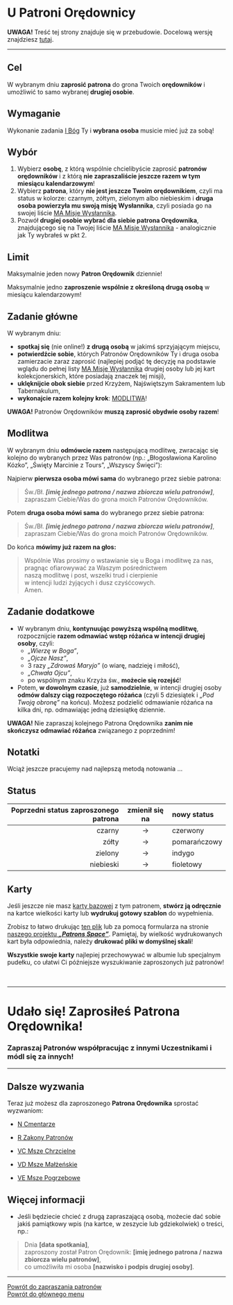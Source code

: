 # <span class="status status-list"><span class="status status-red">U</span> Patroni Orędownicy</span>
**UWAGA!** Treść tej strony znajduje się w przebudowie. Docelową wersję znajdziesz [tutaj](nowy_index.md).

---
## Cel
W <span class="selected-day-info">wybranym dniu</span> **zaprosić patrona** do grona Twoich **orędowników** i umożliwić to samo wybranej **drugiej osobie**.
## Wymaganie
Wykonanie zadania [<span class="status status-list"><span class="status status-god">I</span> Bóg</span>](bog_ex.md) Ty i **wybrana osoba** musicie mieć już za sobą!
## Wybór
1. Wybierz **osobę**, z którą wspólnie chcielibyście zaprosić **patronów orędowników** i z którą **nie zapraszaliście jeszcze razem w tym miesiącu kalendarzowym**!
1. Wybierz **patrona**, który **nie jest jeszcze Twoim orędownikiem**, czyli ma status w kolorze: <span class="status status-black">czarnym</span>, <span class="status status-yellow">zółtym</span>, <span class="status status-green">zielonym</span> albo <span class="status status-blue">niebieskim</span> i **druga osoba powierzyła mu swoją misję Wysłannika**, czyli posiada go na swojej liście [<span class="status status-list"><span class="status status-mission">MA</span> Misje Wysłannika</span>](misje_wyslannika_ex.md).
1. Pozwół **drugiej osobie wybrać dla siebie patrona Orędownika**, znajdującego się na Twojej liście [<span class="status status-list"><span class="status status-mission">MA</span> Misje Wysłannika</span>](misje_wyslannika_ex.md) - analogicznie jak Ty wybrałeś w pkt 2.


## Limit
Maksymalnie jeden nowy **Patron Orędownik** dziennie!

Maksymalnie jedno **zaproszenie wspólnie z określoną drugą osobą** w miesiącu kalendarzowym!
## Zadanie główne
W <span class="selected-day-info">wybranym dniu</span>:
- **spotkaj się** (nie online!) **z drugą osobą** w jakimś sprzyjającym miejscu,
- **potwierdźcie sobie**, których Patronów Orędowników Ty i druga osoba zamierzacie zaraz zaprosić (najlepiej podjąć tę decyzję na podstawie wglądu do pełnej listy [<span class="status status-list"><span class="status status-mission">MA</span> Misje Wysłannika</span>](misje_wyslannika_ex.md) drugiej osoby lub jej kart kolekcjonerskich, które posiadają znaczek tej misji),
- **uklęknijcie obok siebie** przed Krzyżem, Najświętszym Sakramentem lub Tabernakulum,
- **wykonajcie razem kolejny krok**: [MODLITWA](#patroni-oredownicy-modlitwa)!

**UWAGA!** Patronów Orędowników **muszą zaprosić obydwie osoby razem**!
## <span id="patroni-oredownicy-modlitwa">Modlitwa</span>
W <span class="selected-day-info">wybranym dniu</span> **odmówcie razem** następującą modlitwę, zwracając się kolejno do wybranych przez Was patronów (np.: „Błogosławiona Karolino Kózko”, „Święty Marcinie z Tours”, „Wszyscy Święci”):

Najpierw **pierwsza osoba mówi sama** do wybranego przez siebie patrona:
> Św./Bł. _**[imię jednego patrona / nazwa zbiorcza wielu patronów]**_,  
> zapraszam Ciebie/Was do grona moich Patronów Orędowników.  

Potem **druga osoba mówi sama** do wybranego przez siebie patrona:
> Św./Bł. _**[imię jednego patrona / nazwa zbiorcza wielu patronów]**_,  
> zapraszam Ciebie/Was do grona moich Patronów Orędowników.  

Do końca **mówimy już razem na głos:**
> Wspólnie Was prosimy o wstawianie się u Boga i modlitwę za nas,  
> pragnąc ofiarowywać za Waszym pośrednictwem  
> naszą modlitwę i post, wszelki trud i cierpienie  
> w intencji ludzi żyjących i dusz czyśćcowych.  
> Amen.
## Zadanie dodatkowe
- W <span class="selected-day-info">wybranym dniu</span>, **kontynuując powyższą wspólną modlitwę**, rozpocznijcie **razem odmawiać wstęp różańca w intencji drugiej osoby**, czyli:
  - _„Wierzę w Boga”_,
  - _„Ojcze Nasz”_,
  - 3 razy  _„Zdrowaś Maryjo”_ (o wiarę, nadzieję i miłość),
  - _„Chwała Ojcu”_,
  - po wspólnym znaku Krzyża św., **możecie się rozejść**!
- Potem, **w dowolnym czasie**, już **samodzielnie**, w intencji drugiej osoby **odmów dalszy ciąg rozpoczętego różańca** (czyli 5 dziesiątek i _„Pod Twoją obronę”_ na końcu). Możesz podzielić odmawianie różańca na kilka dni, np. odmawiając jedną dziesiątkę dziennie.

**UWAGA!** Nie zapraszaj kolejnego Patrona Orędownika **zanim nie skończysz odmawiać różańca** związanego z poprzednim!
## Notatki
Wciąż jeszcze pracujemy nad najlepszą metodą notowania ...

## Status
| Poprzedni status zaproszonego patrona | zmienił się na | nowy status |
|---:|:---:|:---|
|<span class="status status-black">czarny</span>|→|<span class="status status-red">czerwony</span>|
|<span class="status status-yellow">zółty</span>|→|<span class="status status-orange">pomarańczowy</span>|
|<span class="status status-green">zielony</span>|→|<span class="status status-indigo">indygo</span>|
|<span class="status status-blue">niebieski</span>|→|<span class="status status-violet">fioletowy</span>|
## Karty
Jeśli jeszcze nie masz [karty bazowej](karty_kolekcjonerskie_ex.md#karty-kolekcjonerskie-karty-bazowe) z tym patronem, **stwórz ją odręcznie** na kartce wielkości karty lub **wydrukuj gotowy szablon** do wypełnienia.

Zrobisz to łatwo drukując [ten plik](/pl/pdf/karty_bazowe_osob.pdf) lub za pomocą formularza na stronie [naszego projektu **_„Patrons Space”_**](https://pl.patrons.space/cards). Pamiętaj, by wielkość wydrukowanych kart była odpowiednia, należy **drukować pliki w domyślnej skali**!

**Wszystkie swoje karty** najlepiej przechowywać w albumie lub specjalnym pudełku, co ułatwi Ci późniejsze wyszukiwanie zaproszonych już patronów!
<br />
<br />
<br />

---
# Udało się! Zaprosiłeś **Patrona Orędownika**!
### Zapraszaj Patronów współpracując z innymi Uczestnikami i módl się za innych!
---

## Dalsze wyzwania
Teraz już możesz dla zaproszonego **Patrona Orędownika** sprostać wyzwaniom:
- [<span class="status status-list"><span class="status status-list">N</span> Cmentarze</span>](cmentarze_ex.md)

- [<span class="status status-list"><span class="status status-list">R</span> Zakony Patronów</span>](zakony_patronow_ex.md)

- [<span class="status status-list"><span class="status status-list">VC</span> Msze Chrzcielne</span>](msze_chrzcielne_ex.md)

- [<span class="status status-list"><span class="status status-list">VD</span> Msze Małżeńskie</span>](msze_malzenskie_ex.md)

- [<span class="status status-list"><span class="status status-list">VE</span> Msze Pogrzebowe</span>](msze_pogrzebowe_ex.md)
## <span id="patroni-oredownicy-wiecej-informacji">Więcej informacji</span>
- Jeśli będziecie chcieć z drugą zapraszającą osobą, możecie dać sobie jakiś pamiątkowy wpis (na kartce, w zeszycie lub gdziekolwiek) o treści, np.:
> Dnia **[data spotkania]**,  
> zaproszony został Patron Orędownik: **[imię jednego patrona / nazwa zbiorcza wielu patronów]**,  
> co umożliwiła mi osoba **[nazwisko i podpis drugiej osoby]**.

---

[Powrót do zapraszania patronów](jak_zapraszac_patronow_ex.md#jak-zapraszac-patronow-patron-oredownik)  
[Powrót do głównego menu](index_ex.md)

